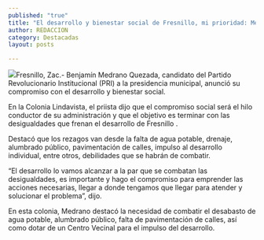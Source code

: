 ```yaml
---
published: "true"
title: "El desarrollo y bienestar social de Fresnillo, mi prioridad: Medrano   "
author: REDACCION
category: Destacadas
layout: posts

---
```


![](http://i.imgur.com/bVAyj12m.jpg)Fresnillo, Zac.- Benjamín Medrano Quezada, candidato del Partido Revolucionario Institucional (PRI) a la presidencia municipal, anunció su compromiso con el desarrollo y bienestar social.

En la Colonia Lindavista, el priista dijo que el compromiso social será el hilo conductor de su administración y que el objetivo es terminar con las desigualdades que frenan el desarrollo de Fresnillo .

Destacó que los rezagos van desde la falta de agua potable, drenaje, alumbrado público, pavimentación de calles, impulso al desarrollo individual, entre otros, debilidades que se habrán de combatir.

“El desarrollo lo vamos alcanzar a la par que se combatan las desigualdades, es importante y hago el compromiso para emprender las acciones necesarias, llegar a donde tengamos que llegar para atender y solucionar el problema”, dijo.

En esta colonia, Medrano destacó la necesidad de combatir el desabasto de agua potable, alumbrado público, falta de pavimentación de calles, así como dotar de un Centro Vecinal para el impulso del desarrollo.
